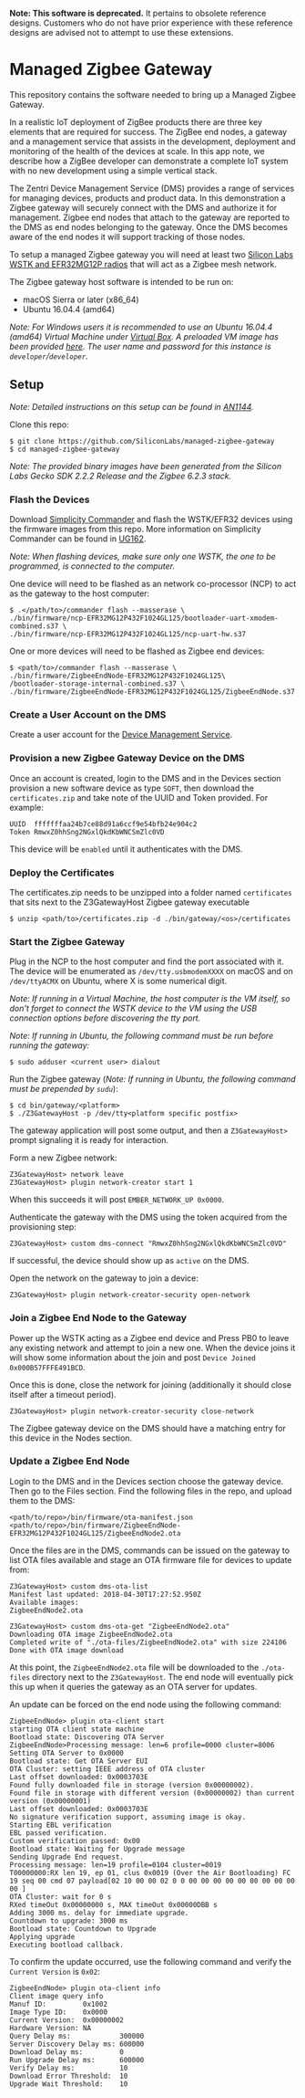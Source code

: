 **Note: This software is deprecated.** It pertains to obsolete reference designs. Customers who do not have prior experience with these reference designs are advised not to attempt to use these extensions.

# Managed Zigbee Gateway

This repository contains the software needed to bring up a Managed Zigbee Gateway.

In a realistic IoT deployment of ZigBee products there are three key elements that are required for success. The ZigBee end nodes, a gateway and a management service that assists in the development, deployment and monitoring of the health of the devices at scale. In this app note, we describe how a ZigBee developer can demonstrate a complete IoT system with no new development using a simple vertical stack.

The Zentri Device Management Service (DMS) provides a range of services for managing devices, products and product data. In this demonstration a Zigbee gateway will securely connect with the DMS and authorize it for management. Zigbee end nodes that attach to the gateway are reported to the DMS as end nodes belonging to the gateway. Once the DMS becomes aware of the end nodes it will support tracking of those nodes.

To setup a managed Zigbee gateway you will need at least two [Silicon Labs WSTK and EFR32MG12P radios](https://www.silabs.com/products/development-tools/wireless/mesh-networking/mighty-gecko-starter-kit) that will act as a Zigbee mesh network.

The Zigbee gateway host software is intended to be run on:
* macOS Sierra or later (x86_64)
* Ubuntu 16.04.4 (amd64)

_Note: For Windows users it is recommended to use an Ubuntu 16.04.4 (amd64) Virtual Machine under [Virtual Box](https://www.virtualbox.org/). A preloaded VM image has been provided [here](https://zigbee-managed-gateway.zentri.com/SiliconLabsZigbeeGatewayDMS.ova). The user name and password for this instance is `developer`/`developer`._

## Setup

_Note: Detailed instructions on this setup can be found in [AN1144](https://www.silabs.com/documents/public/application-notes/AN1144.pdf)._

Clone this repo:
```
$ git clone https://github.com/SiliconLabs/managed-zigbee-gateway
$ cd managed-zigbee-gateway
```

_Note: The provided binary images have been generated from the Silicon Labs Gecko SDK 2.2.2 Release and the Zigbee 6.2.3 stack._

### Flash the Devices

Download [Simplicity Commander](https://www.silabs.com/products/mcu/programming-options) and flash the WSTK/EFR32 devices using the firmware images from this repo. More information on Simplicity Commander can be found in [UG162](https://www.silabs.com/documents/public/user-guides/ug162-simplicity-commander-reference-guide.pdf).

_Note: When flashing devices, make sure only one WSTK, the one to be programmed, is connected to the computer._

One device will need to be flashed as an network co-processor (NCP) to act as the gateway to the host computer:
```
$ .</path/to>/commander flash --masserase \
./bin/firmware/ncp-EFR32MG12P432F1024GL125/bootloader-uart-xmodem-combined.s37 \
./bin/firmware/ncp-EFR32MG12P432F1024GL125/ncp-uart-hw.s37
```

One or more devices will need to be flashed as Zigbee end devices:
```
$ <path/to>/commander flash --masserase \
./bin/firmware/ZigbeeEndNode-EFR32MG12P432F1024GL125\
/bootloader-storage-internal-combined.s37 \
./bin/firmware/ZigbeeEndNode-EFR32MG12P432F1024GL125/ZigbeeEndNode.s37
```

### Create a User Account on the DMS

Create a user account for the [Device Management Service](http://dms.zentri.com/signup).

### Provision a new Zigbee Gateway Device on the DMS

Once an account is created, login to the DMS and in the Devices section provision a new software device as type `SOFT`, then download the `certificates.zip` and take note of the UUID and Token provided. For example:
```
UUID  fffffffaa24b7ce88d91a6ccf9e54bfb24e904c2
Token RmwxZ0hhSng2NGxlQkdKbWNCSmZlc0VD
```
This device will be `enabled` until it authenticates with the DMS.

### Deploy the Certificates

The certificates.zip needs to be unzipped into a folder named `certificates` that sits next to the Z3GatewayHost Zigbee gateway executable
```
$ unzip <path/to>/certificates.zip -d ./bin/gateway/<os>/certificates
```

### Start the Zigbee Gateway

Plug in the NCP to the host computer and find the port associated with it. The device will be enumerated as `/dev/tty.usbmodemXXXX` on macOS and on `/dev/ttyACMX` on Ubuntu, where X is some numerical digit.

_Note: If running in a Virtual Machine, the host computer is the VM itself, so don't forget to connect the WSTK device to the VM using the USB connection options before discovering the tty port._

_Note: If running in Ubuntu, the following command must be run before running the gateway:_
```
$ sudo adduser <current user> dialout
```

Run the Zigbee gateway (_Note: If running in Ubuntu, the following command must be prepended by `sudu`_):
```
$ cd bin/gateway/<platform>
$ ./Z3GatewayHost -p /dev/tty<platform specific postfix>
```

The gateway application will post some output, and then a `Z3GatewayHost>` prompt signaling it is ready for interaction.

Form a new Zigbee network:
```
Z3GatewayHost> network leave
Z3GatewayHost> plugin network-creator start 1
```
When this succeeds it will post `EMBER_NETWORK_UP 0x0000`.

Authenticate the gateway with the DMS using the token acquired from the provisioning step:
```
Z3GatewayHost> custom dms-connect "RmwxZ0hhSng2NGxlQkdKbWNCSmZlc0VD"
```

If successful, the device should show up as `active` on the DMS.

Open the network on the gateway to join a device:
```
Z3GatewayHost> plugin network-creator-security open-network
```

### Join a Zigbee End Node to the Gateway

Power up the WSTK acting as a Zigbee end device and Press PB0 to leave any existing network and attempt to join a new one. When the device joins it will show some information about the join and post `Device Joined 0x000B57FFFE491BCD`.

Once this is done, close the network for joining (additionally it should close itself after a timeout period).
```
Z3GatewayHost> plugin network-creator-security close-network
```

The Zigbee gateway device on the DMS should have a matching entry for this device in the Nodes section.

### Update a Zigbee End Node

Login to the DMS and in the Devices section choose the gateway device. Then go to the Files section. Find the following files in the repo, and upload them to the DMS:
```
<path/to/repo>/bin/firmware/ota-manifest.json
<path/to/repo>/bin/firmware/ZigbeeEndNode-EFR32MG12P432F1024GL125/ZigbeeEndNode2.ota
```

Once the files are in the DMS, commands can be issued on the gateway to list OTA files available and stage an OTA firmware file for devices to update from:
```
Z3GatewayHost> custom dms-ota-list
Manifest last updated: 2018-04-30T17:27:52.950Z
Available images:
ZigbeeEndNode2.ota

Z3GatewayHost> custom dms-ota-get "ZigbeeEndNode2.ota"
Downloading OTA image ZigbeeEndNode2.ota
Completed write of "./ota-files/ZigbeeEndNode2.ota" with size 224106
Done with OTA image download
```
At this point, the `ZigbeeEndNode2.ota` file will be downloaded to the `./ota-files` directory next to the `Z3GatewayHost`. The end node will eventually pick this up when it queries the gateway as an OTA server for updates.


An update can be forced on the end node using the following command:
```
ZigbeeEndNode> plugin ota-client start
starting OTA client state machine
Bootload state: Discovering OTA Server
ZigbeeEndNode>Processing message: len=6 profile=0000 cluster=8006
Setting OTA Server to 0x0000
Bootload state: Get OTA Server EUI
OTA Cluster: setting IEEE address of OTA cluster
Last offset downloaded: 0x0003703E
Found fully downloaded file in storage (version 0x00000002).
Found file in storage with different version (0x00000002) than current version (0x00000001)
Last offset downloaded: 0x0003703E
No signature verification support, assuming image is okay.
Starting EBL verification
EBL passed verification.
Custom verification passed: 0x00
Bootload state: Waiting for Upgrade message
Sending Upgrade End request.
Processing message: len=19 profile=0104 cluster=0019
T00000000:RX len 19, ep 01, clus 0x0019 (Over the Air Bootloading) FC 19 seq 00 cmd 07 payload[02 10 00 00 02 0 0 00 00 00 00 00 00 00 00 00 00 ]
OTA Cluster: wait for 0 s
RXed timeOut 0x00000000 s, MAX timeOut 0x00000DBB s
Adding 3000 ms. delay for immediate upgrade.
Countdown to upgrade: 3000 ms
Bootload state: Countdown to Upgrade
Applying upgrade
Executing bootload callback.
```

To confirm the update occurred, use the following command and verify the `Current Version`  is `0x02`:
```
ZigbeeEndNode> plugin ota-client info
Client image query info
Manuf ID:         0x1002
Image Type ID:    0x0000
Current Version:  0x00000002
Hardware Version: NA
Query Delay ms:            300000
Server Discovery Delay ms: 600000
Download Delay ms:         0
Run Upgrade Delay ms:      600000
Verify Delay ms:           10
Download Error Threshold:  10
Upgrade Wait Threshold:    10
```
